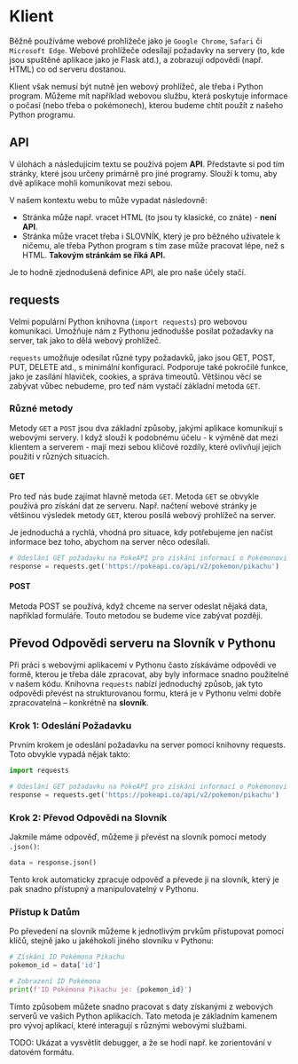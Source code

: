 # Klient

Běžně používáme webové prohlížeče jako je `Google Chrome`, `Safari` či `Microsoft Edge`.
Webové prohlížeče odesílají požadavky na servery (to, kde jsou spuštěné aplikace jako je Flask atd.),
a zobrazují odpovědi (např. HTML) co od serveru dostanou.

Klient však nemusí být nutně jen webový prohlížeč, ale třeba i Python program.
Můžeme mít například webovou službu, která poskytuje informace o počasí (nebo třeba o pokémonech), kterou budeme chtít 
použít z našeho Python programu.

## API

V úlohách a následujícím textu se používá pojem **API**.
Představte si pod tím stránky, které jsou určeny primárně pro jiné programy. Slouží k tomu, aby dvě aplikace mohli komunikovat mezi sebou.

V našem kontextu webu to může vypadat následovně:
- Stránka může např. vracet HTML (to jsou ty klasické, co znáte) - **není API**.
- Stránka může vracet třeba i SLOVNÍK, který je pro běžného uživatele k ničemu, ale třeba Python program s tím zase může pracovat lépe, než s HTML.
**Takovým stránkám se říká API.**

Je to hodně zjednodušená definice API, ale pro naše účely stačí.


## requests

Velmi populární Python knihovna (`import requests`) pro webovou komunikaci.
Umožňuje nám z Pythonu jednodušše posílat požadavky na server, tak jako to dělá webový prohlížeč.

`requests` umožňuje odesílat různé typy požadavků, jako jsou GET, POST, PUT, DELETE atd., s minimální konfigurací.
Podporuje také pokročilé funkce, jako je zasílání hlaviček, cookies, a správa timeoutů.
Většinou věcí se zabývat vůbec nebudeme, pro teď nám vystačí základní metoda `GET`.

### Různé metody
Metody `GET` a `POST` jsou dva základní způsoby, jakými aplikace komunikují s webovými servery.
I když slouží k podobnému účelu - k výměně dat mezi klientem a serverem - mají mezi sebou klíčové rozdíly, které ovlivňují jejich použití v různých situacích.

#### GET

Pro teď nás bude zajímat hlavně metoda `GET`.
Metoda `GET` se obvykle používá pro získání dat ze serveru. Např. načtení webové stránky je většinou výsledek metody `GET`,
kterou posílá webový prohlížeč na server.

Je jednoduchá a rychlá, vhodná pro situace, kdy potřebujeme jen načíst informace bez toho, abychom na server něco odesílali.

```python
# Odeslání GET požadavku na PokeAPI pro získání informací o Pokémonovi Pikachu
response = requests.get('https://pokeapi.co/api/v2/pokemon/pikachu')
```

#### POST

Metoda POST se používá, když chceme na server odeslat nějaká data, například formuláře.
Touto metodou se budeme více zabývat později.

## Převod Odpovědi serveru na Slovník v Pythonu

Při práci s webovými aplikacemi v Pythonu často získáváme odpovědi ve formě, kterou je třeba dále zpracovat, aby byly informace snadno použitelné v našem kódu.
Knihovna `requests` nabízí jednoduchý způsob, jak tyto odpovědi převést na strukturovanou formu, která je v Pythonu velmi dobře zpracovatelná – konkrétně na **slovník**.

### Krok 1: Odeslání Požadavku
Prvním krokem je odeslání požadavku na server pomocí knihovny requests.
Toto obvykle vypadá nějak takto:

```python
import requests

# Odeslání GET požadavku na PokeAPI pro získání informací o Pokémonovi Pikachu
response = requests.get('https://pokeapi.co/api/v2/pokemon/pikachu')
```

### Krok 2: Převod Odpovědi na Slovník
Jakmile máme odpověď, můžeme ji převést na slovník pomocí metody `.json()`:

```python
data = response.json()
```

Tento krok automaticky zpracuje odpověď a převede ji na slovník, který je pak snadno přístupný a manipulovatelný v Pythonu.

### Přístup k Datům
Po převedení na slovník můžeme k jednotlivým prvkům přistupovat pomocí klíčů, stejně jako u jakéhokoli jiného slovníku v Pythonu:

```python
# Získání ID Pokémona Pikachu
pokemon_id = data['id']

# Zobrazení ID Pokémona
print(f'ID Pokémona Pikachu je: {pokemon_id}')
```

Tímto způsobem můžete snadno pracovat s daty získanými z webových serverů ve vašich Python aplikacích.
Tato metoda je základním kamenem pro vývoj aplikací, které interagují s různými webovými službami.




TODO: Ukázat a vysvětlit debugger, a že se hodí např. ke zorientování v datovém formátu.